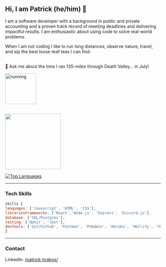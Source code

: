 ## Hi, I am Patrick (he/him) 🦩

I am a software developer with a background in public and private accounting and a proven track record of meeting deadlines and delivering impactful results. I am enthusiastic about using code to solve real-world problems. 

When I am not coding I like to run long distances, observe nature, travel, and sip the best loose-leaf teas I can find.<br><br>

💬 Ask me about the time I ran 135-miles through Death Valley... in July!<br>
  
<img width="100em" src="https://media.giphy.com/media/2eN0NkCvhjxqo/giphy.gif" alt="running"/><br><br>

<img height="180em" src="https://github-readme-stats.vercel.app/api?username=phrabos&show_icons=true&&count_private=true&include_all_commits=true&theme=bear" />

[![Top Languages](https://github-readme-stats.vercel.app/api/top-langs/?username=phrabos&layout=compact&theme=bear)](https://github.com/phrabos/github-readme-stats)

****
### Tech Skills
```js
skills {
languages: ['Javascript', 'HTML', 'CSS'],
librariesFrameworks: ['React','Node.js', 'Express', 'Discord.js'],
database: ['SQL/Postgres'],
testing: ['QUnit', 'Jest'],
devTools: ['Git/Github', 'Postman', 'PGAdmin', 'Heroku', 'Netlify', 'VSCode']
}
```
***
### Contact
LinkedIn:  <a href="https://www.linkedin.com/in/patrick-hrabos/">/patrick-hrabos/</a>
